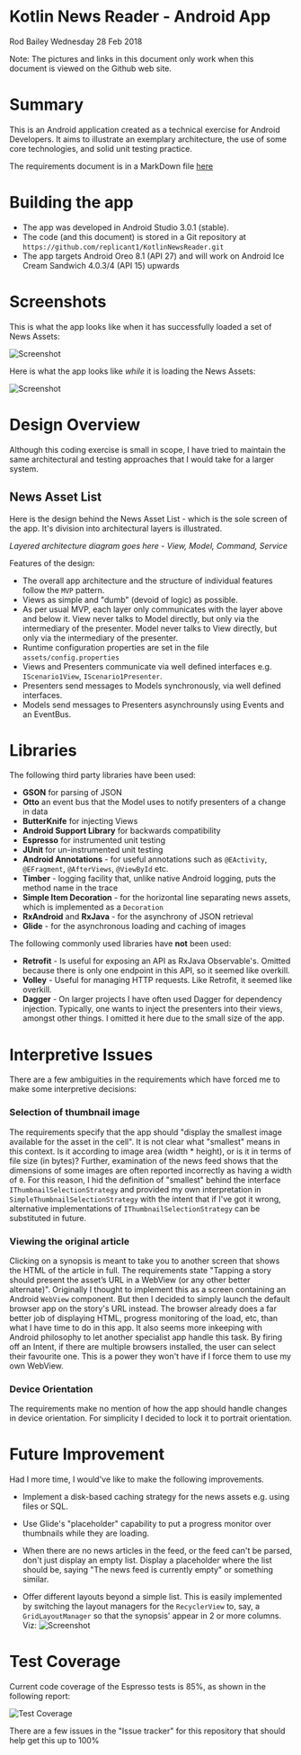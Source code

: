 # Kotlin News Reader - Android App

Rod Bailey
Wednesday 28 Feb 2018

Note: The pictures and links in this document only work when this document is viewed on the Github web site.

# Summary

This is an Android application created as a technical exercise for Android Developers. 
It aims to illustrate an exemplary architecture, the use of some core technologies, and solid
unit testing practice. 
  
The requirements document is in a MarkDown file [here](/doc/task_android.md)

# Building the app

- The app was developed in Android Studio 3.0.1 (stable).
- The code (and this document) is stored in a Git repository at `https://github.com/replicant1/KotlinNewsReader.git`
- The app targets Android Oreo 8.1 (API 27) and will work on Android Ice Cream Sandwich 4.0.3/4 (API 15) upwards

# Screenshots

This is what the app looks like when it has successfully loaded a set of News Assets:

![Screenshot](/doc/kotlin_news_reader_load_complete.png)

Here is what the app looks like *while* it is loading the News Assets:

![Screenshot](/doc/kotlin_news_reader_loading.png)

# Design Overview

Although this coding exercise is small in scope, I have tried to maintain the same architectural and testing
approaches that I would take for a larger system.

## News Asset List

Here is the design behind the News Asset List - which is the sole screen of the app. It's division into
architectural layers is illustrated.

_Layered architecture diagram goes here - View, Model, Command, Service_

Features of the design:

- The overall app architecture and the structure of individual features follow the `MVP` pattern.
- Views as simple and "dumb" (devoid of logic) as possible.
- As per usual MVP, each layer only communicates with the layer above and below it. View never talks to Model directly, but only via the intermediary of the presenter. Model never talks to View directly, but only via the intermediary of the presenter.
- Runtime configuration properties are set in the file `assets/config.properties`
- Views and Presenters communicate via well defined interfaces e.g. `IScenario1View`, `IScenario1Presenter`.
- Presenters send messages to Models synchronously, via well defined interfaces. 
- Models send messages to Presenters asynchrounsly using Events and an EventBus.

# Libraries

The following third party libraries have been used:

- **GSON** for parsing of JSON
- **Otto** an event bus that the Model uses to notify presenters of a change in data
- **ButterKnife** for injecting Views
- **Android Support Library** for backwards compatibility
- **Espresso** for instrumented unit testing
- **JUnit** for un-instrumented unit testing
- **Android Annotations** - for useful annotations such as `@EActivity`, `@EFragment`, `@AfterViews`, `@ViewById` etc.
- **Timber** - logging facility that, unlike native Android logging, puts the method name in the trace
- **Simple Item Decoration** - for the horizontal line separating news assets, which is implemented as a `Decoration`
- **RxAndroid** and **RxJava** - for the asynchrony of JSON retrieval
- **Glide** - for the asynchronous loading and caching of images

The following commonly used libraries have **not** been used:

- **Retrofit** - Is useful for exposing an API as RxJava Observable's. Omitted because there is only
 one endpoint in this API, so it seemed like overkill.
- **Volley** - Useful for managing HTTP requests. Like Retrofit, it seemed like overkill.
- **Dagger** - On larger projects I have often used Dagger for dependency injection. Typically, one wants
to inject the presenters into their views, amongst other things. I omitted it here due to
the small size of the app.

# Interpretive Issues
There are a few ambiguities in the requirements which have forced me to make some interpretive decisions:

### Selection of thumbnail image
The requirements specify that the app should "display the smallest image available for the asset in the cell". It
is not clear what "smallest" means in this context. Is it according to image area (width * height), or is it in
terms of file size (in bytes)? Further, examination of the news feed shows that the dimensions of some images are often
reported incorrectly as having a width of `0`. For this reason, I hid the definition of "smallest" behind the
interface `IThumbnailSelectionStrategy` and provided my own interpretation in `SimpleThumbnailSelectionStrategy` with
 the intent that if I've got it wrong, alternative implementations of `IThumbnailSelectionStrategy` can be substituted
 in future.

### Viewing the original article
Clicking on a synopsis is meant to take you to another screen that shows the HTML of the article in full.
The requirements state "Tapping a story should present the asset’s URL in a WebView (or any other better alternate)".
Originally I thought to implement this as a screen containing an Android `WebView` component. But then I decided to 
simply launch the default browser app on the story's URL instead. The browser already does a far better job of
displaying HTML, progress monitoring of the load, etc, than what I have time to do in this app. It also seems
more inkeeping with Android philosophy to let another specialist app handle this task. By firing off an Intent,
if there are multiple browsers installed, the user can select their favourite one. This is a power they won't have if
I force them to use my own WebView.

### Device Orientation
The requirements make no mention of how the app should handle changes in device orientation. For simplicity
I decided to lock it to portrait orientation.

# Future Improvement

Had I more time, I would've like to make the following improvements.

- Implement a disk-based caching strategy for the news assets e.g. using files or SQL.

- Use Glide's "placeholder" capability to put a progress monitor over thumbnails while they are loading.

- When there are no news articles in the feed, or the feed can't be parsed, don't just 
display an empty list. Display a placeholder where the list should be, saying "The news feed is currently empty"
or something similar.

- Offer different layouts beyond a simple list. This is easily implemented by switching the layout managers for the 
`RecyclerView` to, say, a `GridLayoutManager` so that the synopsis' appear in 2 or more columns. Viz:
![Screenshot](/doc/kotlin_news_reader_two_columns.png)

# Test Coverage

Current code coverage of the Espresso tests is 85%, as shown in the following report:

![Test Coverage](/doc/espresso-test-coverage.png)

There are a few issues in the "Issue tracker" for this repository that should help get this up to 100% 


